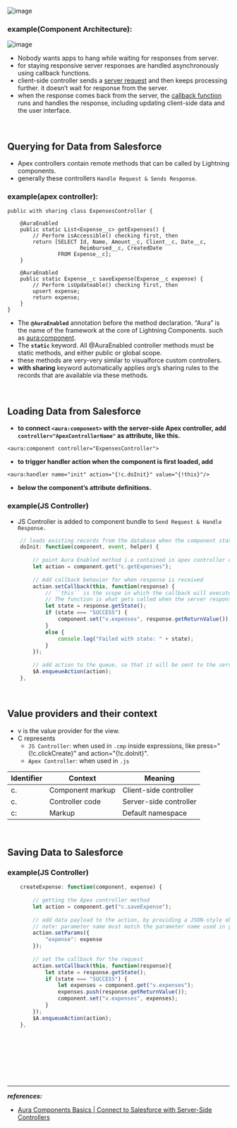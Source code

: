 
![image](https://user-images.githubusercontent.com/63545175/201098855-56b3a8fe-d86e-43df-8204-d180240ce458.png)


### example(Component Architecture):

![image](https://user-images.githubusercontent.com/63545175/201099595-2c4c07f8-d722-4427-9fec-c55d386c9abb.png)


- Nobody wants apps to hang while waiting for responses from server.
- for staying responsive server responses are handled asynchronously using callback functions. 
- client-side controller sends a [server request](# "packaged up with a code called callback function") and then keeps processing further. it doesn’t wait for response from the server.
- when the response comes back from the server, the [callback function](# "code that was packaged up with the request") runs and handles the response, including updating client-side data and the user interface.


<br/>

## Querying for Data from Salesforce
- Apex controllers contain remote methods that can be called by Lightning components. 
- generally these controllers ``Handle Request & Sends Response``.

### example(apex controller):
```apex
public with sharing class ExpensesController {

    @AuraEnabled
    public static List<Expense__c> getExpenses() {
        // Perform isAccessible() checking first, then
        return [SELECT Id, Name, Amount__c, Client__c, Date__c,
                       Reimbursed__c, CreatedDate
                FROM Expense__c];
    }
    
    @AuraEnabled
    public static Expense__c saveExpense(Expense__c expense) {
        // Perform isUpdateable() checking first, then
        upsert expense;
        return expense;
    }
}
```

- The **``@AuraEnabled``** annotation before the method declaration. “Aura” is the name of the framework at the core of Lightning Components. such as <aura:component>. 
- The **``static``** keyword. All @AuraEnabled controller methods must be static methods, and either public or global scope.
- these methods are very-very similar to visualforce custom controllers.
- **with sharing** keyword automatically applies org’s sharing rules to the records that are available via these methods. 

<br/>

## Loading Data from Salesforce
- **to connect ``<aura:component>`` with the server-side Apex controller, add ``controller="ApexControllerName"`` as attribute, like this.**
```aura
<aura:component controller="ExpensesController">
```

- **to trigger handler action when the component is first loaded, add**
```aura
<aura:handler name="init" action="{!c.doInit}" value="{!this}"/>
```

- **below the component’s attribute definitions.**


### example(JS Controller)
- JS Controller is added to component bundle to ``Send Request & Handle Response.``

```js
    // loads existing records from the database when the component starts up
    doInit: function(component, event, helper) {
    
        // point Aura Enabled method i.e contained in apex controller class
        let action = component.get("c.getExpenses");
        
        // Add callback behavior for when response is received
        action.setCallback(this, function(response) {
            // ``this`` is the scope in which the callback will execute; here ``this`` is the action handler function itself. 
            // The function is what gets called when the server response is returned i.e why it is called call back function. 
            let state = response.getState();
            if (state === "SUCCESS") {
                component.set("v.expenses", response.getReturnValue());
            }
            else {
                console.log("Failed with state: " + state);
            }
        });
        
        // add action to the queue, so that it will be sent to the server in the next request cycle.
        $A.enqueueAction(action);
    },
```


<br/>


## Value providers and their context
- v is the value provider for the view. 
- C represents 
    - ``JS Controller``: when used in ``.cmp`` inside expressions, like press="{!c.clickCreate}" and action="{!c.doInit}".
    - ``Apex Controller``: when used in ``.js`` 

| Identifier| Context| Meaning|
|-----------|--------|--------|
| c.| Component markup| Client-side controller|
| c.| Controller code| Server-side controller|
| c:| Markup| Default namespace|


<br/>


## Saving Data to Salesforce
### example(JS Controller)
```js
    createExpense: function(component, expense) {
        
        // getting the Apex controller method
        let action = component.get("c.saveExpense");
        
        // add data payload to the action, by providing a JSON-style object with name - value pairs.
        // note: parameter name must match the parameter name used in your Apex method declaration.
        action.setParams({
            "expense": expense
        });
        
        // set the callback for the request
        action.setCallback(this, function(response){
            let state = response.getState();
            if (state === "SUCCESS") {
                let expenses = component.get("v.expenses");
                expenses.push(response.getReturnValue());
                component.set("v.expenses", expenses);
            }
        });
        $A.enqueueAction(action);
    },
```




<br/>

<br/>

<br/>

<br/>

<br/>

<br/>


---
***references:***
- [Aura Components Basics | Connect to Salesforce with Server-Side Controllers](https://trailhead.salesforce.com/content/learn/modules/lex_dev_lc_basics/lex_dev_lc_basics_server?trailmix_creator_id=strailhead&trailmix_slug=prepare-for-your-salesforce-platform-developer-i-credential)


